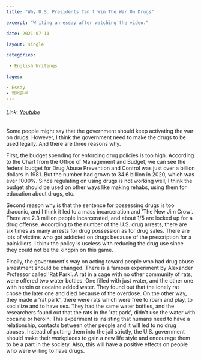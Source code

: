 ```yaml
---
title: "Why U.S. Presidents Can't Win The War On Drugs"

excerpt: "Writing an essay after watching the video."

date: 2021-07-11

layout: single

categories:

 - English Writings

tages:

- Essay
- 영어공부
---
```


###### Link: [Youtube](https://www.youtube.com/watch?v=LXmtsIYsYjY)



 Some people might say that the government should keep activating the war on drugs. However, I think the government need to make the drugs to be used legally. And there are three reasons why.

 First, the budget spending for enforcing drug policies is too high. According to the Chart from the Office of Management and Budget, we can see the federal budget for Drug Abuse Prevention and Control was just over a billion dollars in 1981. But the number had grown to 34.6 billion in 2020, which was ever 1000%. Since regulating on using drugs is not working well, I think the budget should be used on other ways like making rehabs, using them for education about drugs, etc.

  Second reason why is that the sentence for possessing drugs is too draconic, and I think it led to a mass incarceration and 'The New Jim Crow'. There are 2.3 million people incarcerated, and about 1/5 are locked up for a drug offense. According to the number of the U.S. drug arrests, there are six times as many arrests for drug possession as for drug sales. There are lots of victims who got addicted on drugs because of the prescription for a painkillers. I think the policy is useless with reducing the drug use since they could not be the kingpin on this game. 

 Finally, the government's way on acting toward people who had drug abuse arrestment should be changed. There is a famous experiment by Alexander Professor called 'Rat Park'.  A rat in a cage with no other community of rats, were offered two water bottles. One filled with just water, and the other one with heroin or cocaine added water. They found out that the lonely rat chose the later one and died because of the overdose. On the other way, they made a 'rat park', there were rats which were free to roam and play, to socialize and to have sex. They had the same water bottles, and the researchers found out that the rats in the 'rat park', didn't use the water with cocaine or heroin. This experiment is insisting that humans need to have a relationship, contacts between other people and it will led to no drug abuses. Instead of putting them into the jail strictly, the U.S. government should make their workplaces to gain a new life style and encourage them to be a part in the society. Also, this will have a positive effects on people who were willing to have drugs.
